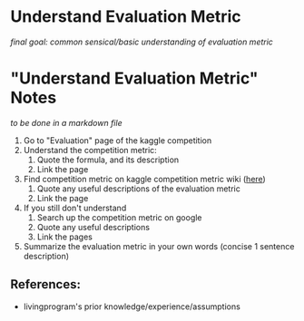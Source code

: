 # Understand Evaluation Metric
*final goal: common sensical/basic understanding of evaluation metric*

# "Understand Evaluation Metric" Notes
*to be done in a markdown file*

1. Go to "Evaluation" page of the kaggle competition
2. Understand the competition metric:
   1. Quote the formula, and its description
   2. Link the page
3. Find competition metric on kaggle competition metric wiki ([here](https://www.kaggle.com/wiki/Metrics))
   1. Quote any useful descriptions of the evaluation metric
   2. Link the page
4. If you still don't understand
   1. Search up the competition metric on google
   2. Quote any useful descriptions
   3. Link the pages
5. Summarize the evaluation metric in your own words (concise 1 sentence description)

## References:
* livingprogram's prior knowledge/experience/assumptions
